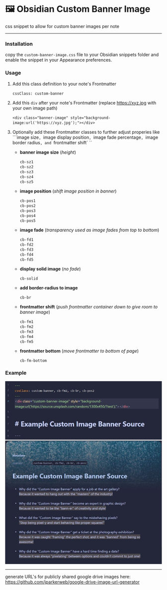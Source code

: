 # 🖼 Obsidian Custom Banner Image
css snippet to allow for custom banner images per note

---

### Installation
copy the `custom-banner-image.css` file to your Obsidian snippets folder and enable the snippet in your Appearance preferences.

### Usage

1. Add this class definition to your note's Frontmatter
	```
	cssClass: custom-banner
	```
	
2. Add this `div` after your note's Frontmatter (replace <https://xyz.jpg> with your own image path)
	```
	<div class="banner-image" style="background-image:url('https://xyz.jpg');"></div>
	```

4. Optionally add these Frontmatter classes to further adjust properies like ```image size`, `image display position`, `image fade percentage`, `image border radius`, and `frontmatter shift`
``
    - **banner image size** (_height_)
      ```
      cb-sz1
      cb-sz2
      cb-sz3
      cb-sz4
      cb-sz5
      ```

    - **image position** (_shift image position in banner_)
      ```
      cb-pos1
      cb-pos2
      cb-pos3
      cb-pos4
      cb-pos5
      ```

     - **image fade** (_transparency used as image fades from top to bottom_)
       ```
       cb-fd1
       cb-fd2
       cb-fd3
       cb-fd4
       cb-fd5
       ```

     - **display solid image** (_no fade_)
       ```
       cb-solid
       ```
  
     - **add border-radius to image**
       ```
       cb-br
       ```

     - **frontmatter shift** (_push frontmatter container down to give room to banner image_)
       ```
       cb-fm1
       cb-fm2
       cb-fm3
       cb-fm4
       cb-fm5
       ```

     - **frontmatter bottom** (_move frontmatter to bottom of page_)
       ```
       cb-fm-bottom
       ```

### Example

![](example-markup.jpg)
![](example-reading-view.jpg)

---

generate URL's for publicly shared google drive images here:
https://github.com/jparkerweb/google-drive-image-url-generator
